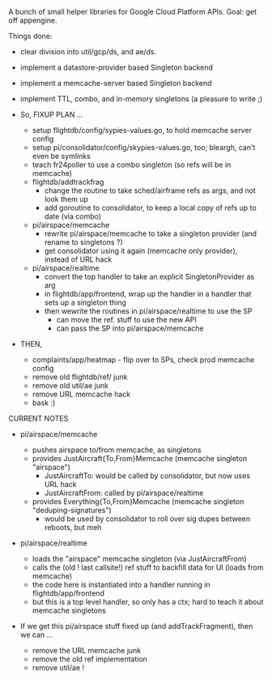 A bunch of small helper libraries for Google Cloud Platform APIs.
Goal: get off appengine.

Things done:
- clear division into util/gcp/ds, and ae/ds.
- implement a datastore-provider based Singleton backend
- implement a memcache-server based Singleton backend
- implement TTL, combo, and in-memory singletons (a pleasure to write ;)

- So, FIXUP PLAN ...
  - setup flightdb/config/sypies-values.go, to hold memcache server config
  - setup pi/consolidator/config/skypies-values.go, too; bleargh, can't even be symlinks
  - teach fr24poller to use a combo singleton (so refs will be in memcache)
  - flightdb/addtrackfrag
    - change the routine to take sched/airframe refs as args, and not look them up
    - add goroutine to consolidator, to keep a local copy of refs up to date (via combo)
  - pi/airspace/memcache
    - rewrite pi/airspace/memcache to take a singleton provider (and rename to singletons ?)
    - get consolidator using it again (memcache only provider), instead of URL hack
  - pi/airspace/realtime 
    - convert the top handler to take an explicit SingletonProvider as arg
    - in flightdb/app/frontend, wrap up the handler in a handler that sets up a singleton thing
    - then wewrite the routines in pi/airspace/realtime to use the SP
      - can move the ref. stuff to use the new API
      - can pass the SP into pi/airspace/memcache

- THEN,
  - complaints/app/heatmap - flip over to SPs, check prod memcache config
  - remove old flightdb/ref/ junk
  - remove old util/ae junk
  - remove URL memcache hack
  - bask :)

CURRENT NOTES

- pi/airspace/memcache
  - pushes airspace to/from memcache, as singletons
  - provides JustAircraft{To,From}Memcache (memcache singleton "airspace")
    - JustAircraftTo: would be called by consolidator, but now uses URL hack
    - JustAircraftFrom: called by pi/airspace/realtime
  - provides Everything{To,From}Memcache (memcache singleton "deduping-signatures")
    - would be used by consolidator to roll over sig dupes between reboots, but meh
- pi/airspace/realtime
  - loads the "airspace" memcache singleton (via JustAircraftFrom)
  - calls the (old ! last callsite!) ref stuff to backfill data for UI (loads from memcache)
  - the code here is instantiated into a handler running in flightdb/app/frontend
  - but this is a top level handler, so only has a ctx; hard to teach it about memcache singletons

- If we get this pi/airspace stuff fixed up (and addTrackFragment), then we can ...
  - remove the URL memcache junk
  - remove the old ref implementation
  - remove util/ae !
